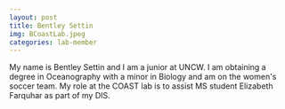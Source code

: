 ```yaml
---
layout: post
title: Bentley Settin
img: BCoastLab.jpeg
categories: lab-member
---
```


My name is Bentley Settin and I am a junior at UNCW. I am obtaining a degree in Oceanography with a minor in Biology and am on the women's soccer team. My role at the COAST lab is to assist MS student Elizabeth Farquhar as part of my DIS.
